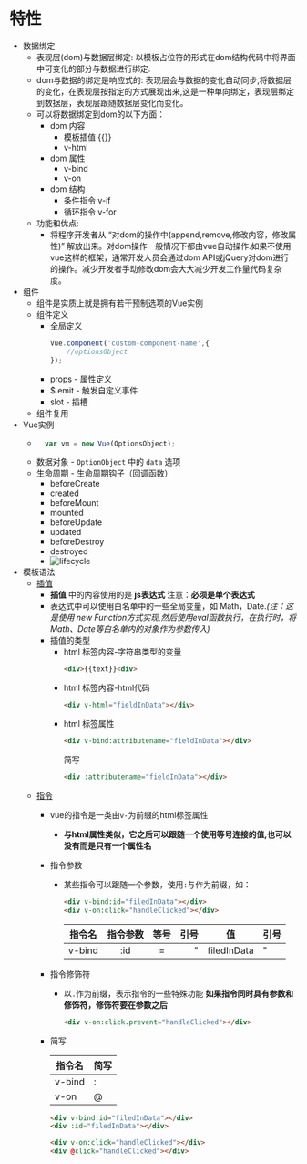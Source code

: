 # 特性
+ 数据绑定
    + 表现层(dom)与数据层绑定: 以模板占位符的形式在dom结构代码中将界面中可变化的部分与数据进行绑定.
    + dom与数据的绑定是响应式的: 表现层会与数据的变化自动同步,将数据层的变化，在表现层按指定的方式展现出来,这是一种单向绑定，表现层绑定到数据层，表现层跟随数据层变化而变化。
    + 可以将数据绑定到dom的以下方面：
        - dom 内容
			+ 模板插值 {{}} 
			+ v-html 
        - dom 属性
			+ v-bind
			+ v-on
        - dom 结构
			+ 条件指令 v-if
			+ 循环指令 v-for
    + 功能和优点:
        - 将程序开发者从 “对dom的操作中(append,remove,修改内容，修改属性)” 解放出来。对dom操作一般情况下都由vue自动操作.如果不使用vue这样的框架，通常开发人员会通过dom API或jQuery对dom进行的操作。减少开发者手动修改dom会大大减少开发工作量代码复杂度。
+ 组件
    + 组件是实质上就是拥有若干预制选项的Vue实例
    + 组件定义
        - 全局定义
            ```javascript
            Vue.component('custom-component-name',{
                //optionsObject
            });
            ```
        - props - 属性定义
        - $.emit - 触发自定义事件
        - slot - 插槽
    + 组件复用
+ Vue实例
    + ```javascript
        var vm = new Vue(OptionsObject);
      ```
    + 数据对象 - ```OptionObject``` 中的 ```data``` 选项
    + 生命周期 - 生命周期钩子（回调函数） 
        - beforeCreate
        - created
        - beforeMount
        - mounted
        - beforeUpdate
        - updated
        - beforeDestroy
        - destroyed
        - ![lifecycle](https://vuejs.org/images/lifecycle.png)
+ 模板语法 
    + [插值](https://vuejs.org/v2/guide/syntax.html#Text)
        - **插值** 中的内容使用的是 **js表达式** 注意：**必须是单个表达式**
        - 表达式中可以使用白名单中的一些全局变量，如 Math，Date._(注：这是使用 new Function方式实现,然后使用eval函数执行，在执行时，将Math、Date等白名单内的对象作为参数传入)_
        - 插值的类型
            + html 标签内容-字符串类型的变量  
              ```html
              <div>{{text}}<div>
              ```
            + html 标签内容-html代码
              ```html
              <div v-html="fieldInData"></div>
              ```
            + html 标签属性
              ```html
              <div v-bind:attributename="fieldInData"></div>
              ```
              简写
              ```html
              <div :attributename="fieldInData"></div>
              ```
    + [指令](https://vuejs.org/v2/guide/syntax.html#Directives)
        - vue的指令是一类由```v-```为前缀的html标签属性
            + **与html属性类似，它之后可以跟随一个使用等号连接的值,也可以没有而是只有一个属性名**
        - 指令参数
            + 某些指令可以跟随一个参数，使用```:```与作为前缀，如：
                ```html
                <div v-bind:id="filedInData"></div>
                <div v-on:click="handleClicked"></div>
                ```
                | 指令名|指令参数 |等号|引号|    值      |引号|
                |------|:------:|:-:|---:|-----------|:--|        
                |v-bind| :id    | = |   "|filedInData|"  |
        - 指令修饰符
            + 以```.```作为前缀，表示指令的一些特殊功能  **如果指令同时具有参数和修饰符，修饰符要在参数之后**
              ```html
              <div v-on:click.prevent="handleClicked"></div>
              ```
        - 简写

            | 指令名 | 简写|
            |-------|----|
            |v-bind | :  |
            |v-on   | @  |

            ```html
            <div v-bind:id="filedInData"></div>
            <div :id="filedInData"></div>
            ```
            ```html
            <div v-on:click="handleClicked"></div>
            <div @click="handleClicked"></div>
            ```

         
    


